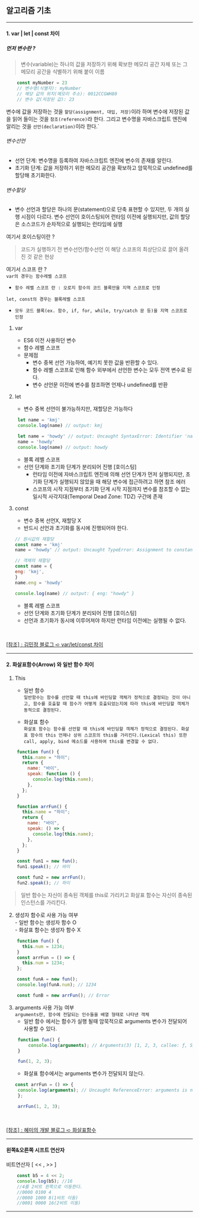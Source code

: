 ## 알고리즘 기초
***

#### 1. var | let | const 차이

##### 먼저 변수란 ?
>변수(variable)는 하나의 값을 저장하기 위해 확보한 메모리 공간 자체 또는 그 메모리 공간을 식별하기 위해 붙이 이름
```javascript
    const myNumber = 23
    // 변수명(식별자): myNumber
    // 해당 값의 위치(메모리 주소): 0012CCGWH80
    // 변수 값(저장된 값): 23
```
변수에 값을 저장하는 것을 `할당(assignment, 대입, 저장)`이라 하며 변수에 저장된 값을 읽어 들이는 것을 `참조(reference)`라 한다. 그리고 변수명을 자바스크립트 엔진에 알리는 것을 `선언(declaration)`이라 한다.`
###### 변수선언
- 선언 단계: 변수명을 등록하여 자바스크립트 엔진에 변수의 존재를 알린다.
- 초기화 단계: 값을 저장하기 위한 메모리 공간을 확보하고 암묵적으로 undefined를 할당해 초기화한다.
###### 변수할당
- 변수 선언과 할당은 하나의 문(statement)으로 단축 표현할 수 있지만, 두 개의 실행 시점이 다르다. 변수 선언이 호이스팅되어 런타임 이전에 실행되지만, 값의 할당은 소스코드가 순차적으로 실행되는 런타임에 실행

여기서 호이스팅이란 ? <br>
> 코드가 실행하기 전 변수선언/함수선언 이 해당 스코프의 최상단으로 끌어 올려진 것 같은 현상

여기서 스코프 란 ?
<br>
`var의 경우는 함수레벨 스코프` <br>
 - `함수 레벨 스코프 란 : 오로지 함수의 코드 블록만을 지역 스코프로 인정`

`let, const의 경우는 블록레벨 스코프` <br>
 - `모두 코드 블록(ex. 함수, if, for, while, try/catch 문 등)을 지역 스코프로 인정`

1. var
    - ES6 이전 사용하던 변수
    - 함수 레벨 스코프
    - 문제점
      - 변수 중복 선언 가능하여, 예기치 못한 값을 반환할 수 있다.
      - 함수 레벨 스코프로 인해 함수 외부에서 선언한 변수는 모두 전역 변수로 된다.
      - 변수 선언문 이전에 변수를 참조하면 언제나 undefined를 반환

2. let
    - 변수 중복 선언이 불가능하지만, 재할당은 가능하다
   ```javascript
    let name = 'kmj'
    console.log(name) // output: kmj

    let name = 'howdy' // output: Uncaught SyntaxError: Identifier 'name' has already been declared
    name = 'howdy'
    console.log(name) // output: howdy
   ```
   - 블록 레벨 스코프
   - 선언 단계와 초기화 단계가 분리되어 진행 [호이스팅]
     - 런타임 이전에 자바스크립트 엔진에 의해 선언 단계가 먼저 실행되지만, 초기화 단계가 실행되지 않았을 때 해당 변수에 접근하려고 하면 참조 에러
     - 스코프의 시작 지점부터 초기화 단계 시작 지점까지 변수를 참조할 수 없는 일시적 사각지대(Temporal Dead Zone: TDZ) 구간에 존재

3. const
    - 변수 중복 선언X, 재할당 X
    - 반드시 선언과 초기화를 동시에 진행되어야 한다.
    ```javascript
   // 원시값의 재할당
    const name = 'kmj'
    name = 'howdy' // output: Uncaught TypeError: Assignment to constant variable.

    // 객체의 재할당
    const name = {
    eng: 'kmj',
    }
    name.eng = 'howdy'

    console.log(name) // output: { eng: "howdy" }
   ```
   - 블록 레벨 스코프
   - 선언 단계와 초기화 단계가 분리되어 진행 [호이스팅]
   - 선언과 초기화가 동시에 이루어져야 하지만 런타임 이전에는 실행될 수 없다.

<br>

[[참조] : 김민정 블로그 ➪ var/let/const 차이](https://www.howdy-mj.me/javascript/var-let-const)
***
#### 2. 화살표함수(Arrow) 와 일반 함수 차이
1. This
   - 일반 함수 <Br> `일반함수는 함수를 선언할 때 this에 바인딩할 객체가 정적으로 결정되는 것이 아니고,
   함수를 호출할 때 함수가 어떻게 호출되었는지에 따라 this에 바인딩할 객체가 동적으로 결정된다.`

   - 화살표 함수 <br>
   `화살표 함수는 함수를 선언할 때 this에 바인딩할 객체가 정적으로 결정된다.
   화살표 함수의 this 언제나 상위 스코프의 this를 가리킨다.(Lexical this)
   또한 call, apply, bind 메소드를 사용하여 this를 변경할 수 없다.`

```javascript
    function fun() {
      this.name = "하이";
      return {
        name: "바이",
        speak: function () {
          console.log(this.name);
        },
      };
    }

    function arrFun() {
      this.name = "하이";
      return {
        name: "바이",
        speak: () => {
          console.log(this.name);
        },
      };
    }

    const fun1 = new fun();
    fun1.speak(); // 바이

    const fun2 = new arrFun();
    fun2.speak(); // 하이
```
>일반 함수는 자신이 종속된 객체를 this로 가리키고 화살표 함수는 자신이 종속된 인스턴스를 가리킨다.

 2. 생성자 함수로 사용 가능 여부
 <br> - 일반 함수는 생성자 함수 O
 <br> - 화살표 함수는 생성자 함수 X
```javascript
    function fun() {
      this.num = 1234;
    }
    const arrFun = () => {
      this.num = 1234;
    };

    const funA = new fun();
    console.log(funA.num); // 1234

    const funB = new arrFun(); // Error
```
3. arguments 사용 가능 여부 <br>
`arguments란, 함수에 전달되는 인수들을 배열 형태로 나타낸 객체`
    - 일반 함수 에서는 함수가 실행 될때 암묵적으로 arguments 변수가 전달되어 사용할 수 있다.
   ```javascript
    function fun() {
        console.log(arguments); // Arguments(3) [1, 2, 3, callee: ƒ, Symbol(Symbol.iterator): ƒ]
    }

    fun(1, 2, 3);
   ```
    - 화살표 함수에서는 arguments 변수가 전달되지 않는다.
   ```javascript
   const arrFun = () => {
    console.log(arguments); // Uncaught ReferenceError: arguments is not defined
    };

    arrFun(1, 2, 3);
   ```
<br>

[[참조] : 혜미의 개발 블로그 ➪ 화살표함수](https://hhyemi.github.io/2021/06/09/arrow.html)
***

#### 왼쪽&오른쪽 시프트 연산자
비트연산자 [ << ,  >> ]
```javascript
    const b5 = 4 << 2;
    console.log(b5); //16
    //4를 2비트 왼쪽으로 이동한다.
    //0000 0100 4
    //0000 1000 8(1비트 이동)
    //0001 0000 16(2비트 이동)
```

***
<br>
<br>
<br>

